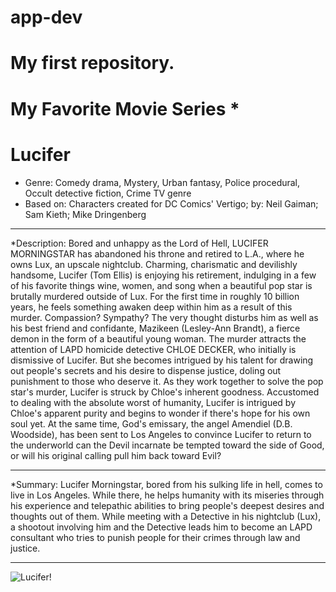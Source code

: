 # app-dev
# My first repository.
# My Favorite Movie Series *
# Lucifer
* Genre: Comedy drama, Mystery, Urban fantasy, Police procedural, Occult detective fiction, Crime TV genre
* Based on: Characters created for DC Comics' Vertigo; by: Neil Gaiman; Sam Kieth; Mike Dringenberg
- - - 
*Description: Bored and unhappy as the Lord of Hell, LUCIFER MORNINGSTAR has abandoned his throne and retired to L.A., where he owns Lux, an upscale nightclub. Charming, charismatic and devilishly handsome, Lucifer (Tom Ellis) is enjoying his retirement, indulging in a few of his favorite things wine, women, and song when a beautiful pop star is brutally murdered outside of Lux. For the first time in roughly 10 billion years, he feels something awaken deep within him as a result of this murder. Compassion? Sympathy? The very thought disturbs him as well as his best friend and confidante, Mazikeen (Lesley-Ann Brandt), a fierce demon in the form of a beautiful young woman. The murder attracts the attention of LAPD homicide detective CHLOE DECKER, who initially is dismissive of Lucifer. But she becomes intrigued by his talent for drawing out people's secrets and his desire to dispense justice, doling out punishment to those who deserve it. As they work together to solve the pop star's murder, Lucifer is struck by Chloe's inherent goodness. Accustomed to dealing with the absolute worst of humanity, Lucifer is intrigued by Chloe's apparent purity and begins to wonder if there's hope for his own soul yet. At the same time, God's emissary, the angel Amendiel (D.B. Woodside), has been sent to Los Angeles to convince Lucifer to return to the underworld can the Devil incarnate be tempted toward the side of Good, or will his original calling pull him back toward Evil?
- - - 
*Summary: Lucifer Morningstar, bored from his sulking life in hell, comes to live in Los Angeles. While there, he helps humanity with its miseries through his experience and telepathic abilities to bring people's deepest desires and thoughts out of them. While meeting with a Detective in his nightclub (Lux), a shootout involving him and the Detective leads him to become an LAPD consultant who tries to punish people for their crimes through law and justice.
- - - 
![Lucifer!](https:[[//github.com/Beareser/app-dev/assets/[134124515/87fb55bc-9b59-474c-9391-4123cb02ae99](https://www.google.com/url?sa=i&url=https%3A%2F%2Ffilmdaily.co%2Fobsessions%2Flucifer%2Fbest-season-5-moments%2F&psig=AOvVaw2572S0XGVZAwVZ3Z0mT4EG&ust=1685451998640000&source=images&cd=vfe&ved=0CBEQjRxqFwoTCKDyj57Mmv8CFQAAAAAdAAAAABAE](https://www.google.com/url?sa=i&url=https%3A%2F%2Ffilmdaily.co%2Fobsessions%2Flucifer%2Fbest-season-5-moments%2F&psig=AOvVaw2572S0XGVZAwVZ3Z0mT4EG&ust=1685451998640000&source=images&cd=vfe&ved=0CBEQjRxqFwoTCKDyj57Mmv8CFQAAAAAdAAAAABAE))](https://filmdaily.co/wp-content/uploads/2020/08/lucifer-lede-2.jpg))
